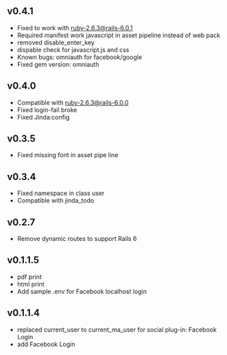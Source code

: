 
## v0.4.1
* Fixed to work with ruby-2.6.3@rails-6.0.1
* Required manifest work javascript in asset pipeline instead of web pack
* removed disable_enter_key
* dispable check for javascript.js and css
* Known bugs: omniauth for facebook/google
* Fixed gem version: omniauth

## v0.4.0
* Compatible with ruby-2.6.3@rails-6.0.0
* Fixed login-fail broke
* Fixed Jinda:config

## v0.3.5
* Fixed missing font in asset pipe line

## v0.3.4
* Fixed namespace in class user
* Compatible with jinda_todo

## v0.2.7
* Remove dynamic routes to support Rails 6

## v0.1.1.5
* pdf print
* html print
* Add sample .env for Facebook localhost login

## v0.1.1.4
* replaced current_user to current_ma_user for social plug-in: Facebook Login
* add Facebook Login
